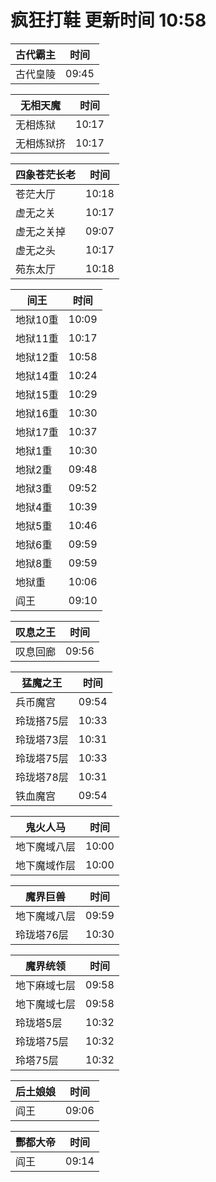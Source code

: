 # 疯狂打鞋 更新时间 10:58

| 古代霸主   | 时间    |
|--------|-------|
| 古代皇陵 | 09:45 |

| 无相天魔   | 时间    |
|--------|-------|
| 无相炼狱 | 10:17 |
| 无相炼狱挤 | 10:17 |

| 四象苍茫长老   | 时间    |
|--------|-------|
| 苍茫大厅 | 10:18 |
| 虚无之关 | 10:17 |
| 虚无之关掉 | 09:07 |
| 虚无之头 | 10:17 |
| 苑东太厅 | 10:18 |

| 间王   | 时间    |
|--------|-------|
| 地狱10重 | 10:09 |
| 地狱11重 | 10:17 |
| 地狱12重 | 10:58 |
| 地狱14重 | 10:24 |
| 地狱15重 | 10:29 |
| 地狱16重 | 10:30 |
| 地狱17重 | 10:37 |
| 地狱1重 | 10:30 |
| 地狱2重 | 09:48 |
| 地狱3重 | 09:52 |
| 地狱4重 | 10:39 |
| 地狱5重 | 10:46 |
| 地狱6重 | 09:59 |
| 地狱8重 | 09:59 |
| 地狱重 | 10:06 |
| 阎王 | 09:10 |

| 叹息之王   | 时间    |
|--------|-------|
| 叹息回廊 | 09:56 |

| 猛魔之王   | 时间    |
|--------|-------|
| 兵币魔宫 | 09:54 |
| 玲珑搭75层 | 10:33 |
| 玲珑塔73层 | 10:31 |
| 玲珑塔75层 | 10:33 |
| 玲珑塔78层 | 10:31 |
| 铁血魔宫 | 09:54 |

| 鬼火人马   | 时间    |
|--------|-------|
| 地下魔域八层 | 10:00 |
| 地下魔域作层 | 10:00 |

| 魔界巨兽   | 时间    |
|--------|-------|
| 地下魔域八层 | 09:59 |
| 玲珑塔76层 | 10:30 |

| 魔界统领   | 时间    |
|--------|-------|
| 地下麻域七层 | 09:58 |
| 地下魔域七层 | 09:58 |
| 玲珑塔5层 | 10:32 |
| 玲珑塔75层 | 10:32 |
| 玲塔75层 | 10:32 |

| 后土娘娘   | 时间    |
|--------|-------|
| 阎王 | 09:06 |

| 酆都大帝   | 时间    |
|--------|-------|
| 阎王 | 09:14 |